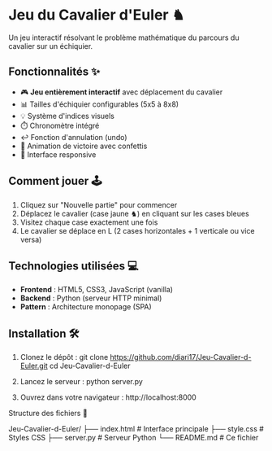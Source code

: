 # Jeu du Cavalier d'Euler ♞

Un jeu interactif résolvant le problème mathématique du parcours du cavalier sur un échiquier.


## Fonctionnalités ✨

- 🎮 **Jeu entièrement interactif** avec déplacement du cavalier
- 📊 Tailles d'échiquier configurables (5x5 à 8x8)
- 💡 Système d'indices visuels
- ⏱️ Chronomètre intégré
- ↩️ Fonction d'annulation (undo)
- 🎉 Animation de victoire avec confettis
- 📱 Interface responsive

## Comment jouer 🕹️

1. Cliquez sur "Nouvelle partie" pour commencer
2. Déplacez le cavalier (case jaune ♞) en cliquant sur les cases bleues
3. Visitez chaque case exactement une fois
4. Le cavalier se déplace en L (2 cases horizontales + 1 verticale ou vice versa)

## Technologies utilisées 💻

- **Frontend** : HTML5, CSS3, JavaScript (vanilla)
- **Backend** : Python (serveur HTTP minimal)
- **Pattern** : Architecture monopage (SPA)

## Installation 🛠️

1. Clonez le dépôt :
git clone https://github.com/diari17/Jeu-Cavalier-d-Euler.git
cd Jeu-Cavalier-d-Euler

2. Lancez le serveur :
python server.py

3. Ouvrez dans votre navigateur :
http://localhost:8000

Structure des fichiers 📂

Jeu-Cavalier-d-Euler/
├── index.html          # Interface principale
├── style.css           # Styles CSS
├── server.py           # Serveur Python
└── README.md           # Ce fichier